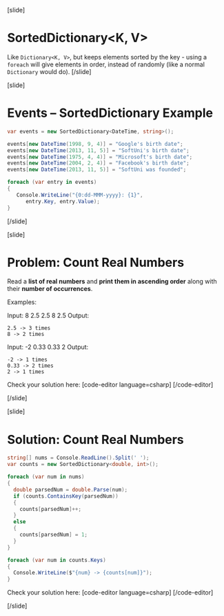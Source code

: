 [slide]
# SortedDictionary<K, V>

Like `Dictionary<K, V>`, but keeps elements sorted by the key - using a `foreach` will give elements in order, instead of randomly (like a normal `Dictionary` would do).
[/slide]

[slide]
# Events – SortedDictionary Example

```csharp
var events = new SortedDictionary<DateTime, string>();

events[new DateTime(1998, 9, 4)] = "Google's birth date";
events[new DateTime(2013, 11, 5)] = "SoftUni's birth date";
events[new DateTime(1975, 4, 4)] = "Microsoft's birth date";
events[new DateTime(2004, 2, 4)] = "Facebook's birth date";
events[new DateTime(2013, 11, 5)] = "SoftUni was founded";

foreach (var entry in events)
{
   Console.WriteLine("{0:dd-MMM-yyyy}: {1}", 
      entry.Key, entry.Value);
}
```
[/slide]

[slide]
# Problem: Count Real Numbers 

Read a **list of real numbers** and **print them in ascending order** along with their **number of occurrences**.

Examples:

Input: 8 2.5 2.5 8 2.5
Output:
```text
2.5 -> 3 times
8 -> 2 times
```

Input: -2 0.33 0.33 2
Output:
```text
-2 -> 1 times
0.33 -> 2 times
2 -> 1 times
```

Check your solution here: 
[code-editor language=csharp]
[/code-editor]

[/slide]

[slide]
# Solution: Count Real Numbers

```csharp
string[] nums = Console.ReadLine().Split(' ');
var counts = new SortedDictionary<double, int>();

foreach (var num in nums)
{
  double parsedNum = double.Parse(num);
  if (counts.ContainsKey(parsedNum))
  {
    counts[parsedNum]++;
  }
  else
  {
    counts[parsedNum] = 1;
  }
}

foreach (var num in counts.Keys)
{
  Console.WriteLine($"{num} -> {counts[num]}");
}
```

Check your solution here: 
[code-editor language=csharp]
[/code-editor]

[/slide]